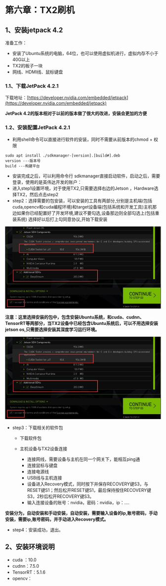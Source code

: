 # 第六章：TX2刷机

## 1、安装jetpack 4.2

准备工作：

* 安装了Ubuntu系统的电脑，64位，也可以使用虚拟机进行，虚拟内存不小于40G以上
* TX2的板子一块
* 网线、HDMI线、鼠标键盘

### 1.1、下载JetPack 4.2.1

下载地址：[https://developer.nvidia.com/embedded/jetpack](https://developer.nvidia.com/embedded/jetpack)

**JetPack 4.2的版本相对于以前的版本做了很大的改进，安装会更加的方便**

### 1.2、安装配置JetPack 4.2.1

* 利用shell命令可以直接进行软件的安装，同时不需要从前版本的chmod + 权限

```
sudo apt install ./sdkmanager-[version].[build#].deb 
version ---版本号
build ---构建平台
```

* 安装完成之后，可以利用命令行 sdkmanager直接启动软件，启动之后，需要登录，使用的是英伟达开发的账户：
* 进入step1设置环境，对于使用TX2,只需要选择右边的Jetson ，Hardware选择TX2，然后点击step2
* step2：选择需要的包安装，可以安装的工具有两部分,分别是主机端\(包括cuda,opencv和cuda编程环境\)和target设备端\(包括系统和开发工具\)主机那边如果你已经配置好了开发环境,建议不要勾选,设备那边则全部勾选上\(包括重装系统\)
  选择好以后打上勾同意协议,开始下载安装


![](/Image/专业技能/TensorRT/TX2_step2.jpg)

**注意：这里选择安装的包中，包含安装Ubuntu系统，和cuda、cudnn、TensorRT等两部分，当TX2设备中已经包含Ubuntu系统后，可以不用选择安装jetson os,只需要选择安装其深度学习运行环境。**

![](/Image/专业技能/TensorRT/TX2_step2.jpg)


* step3：下载相关的软件包

  * 下载软件包
  * 主机设备与TX2设备连接

    * 连接网线，需要设备与主机在同一个网关下，能相互ping通
    * 连接鼠标与键盘
    * 连接电源线
    * USB线与主机连接
    * 设备进入Recovery模式，同时按下并保存RECOVERY键S3，与RESET键S1；然后松开RESET键S1，最后保持按住RECOVERY键S3，2秒后松开RECOVERY键S3。
    * 输入连接设备的账号：nvidia，密码：nvidia，ip：....

**安装分为，自动安装和手动安装，自动安装，需要输入设备的ip,账号密码，手动安装，需要ip,账号密码，并手动进入Recovery模式。**

- step4：安装成功，退出。

## 2、安装环境说明



- cuda ：10.0
- cudnn：7.5.0
- TensorRT：5.1.6
- opencv：

